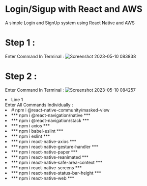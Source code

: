 # Login/Sigup with React and AWS
 A simple Login and SignUp system using React Native and AWS

# Step 1 :
 Enter Command In Terminal : ![Screenshot 2023-05-10 083838](https://github.com/NovoSphere/Login-Sigup-with-React-and-AWS/assets/112673081/8bd5e1e6-5240-4817-bdf6-2309e9501f5e)

# Step 2 :
 Enter Command In Terminal : ![Screenshot 2023-05-10 084257](https://github.com/NovoSphere/Login-Sigup-with-React-and-AWS/assets/112673081/2c48e1e8-95cd-4a13-b46c-9a532bf189f9)
 <li>Line 1</li>
 Enter All Commands Individually : 
 <li> # npm i @react-native-community/masked-view </li>
 <li>*** npm i @react-navigation/native ***</li>
 <li>*** npm i @react-navigation/stack ***</li>
 <li>*** npm i axios ***</li>
 <li>*** npm i babel-eslint ***</li>
 <li>*** npm i eslint ***</li>
 <li>*** npm i react-native-axios ***</li>
 <li>*** npm i react-native-gesture-handler ***</li>
 <li>*** npm i react-native-paper ***</li>
 <li>*** npm i react-native-reanimated ***</li>
 <li>*** npm i react-native-safe-area-context ***</li>
 <li>*** npm i react-native-screens ***</li>
 <li>*** npm i react-native-status-bar-height ***</li>
 <li>*** npm i react-native-web ***</li>
